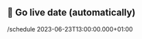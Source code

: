 ## 📆 Go live date (automatically)
<!-- This is Lisbon time -->
<!-- The actual time the PR will be automatically merged may vary -->
/schedule 2023-06-23T13:00:00.000+01:00
